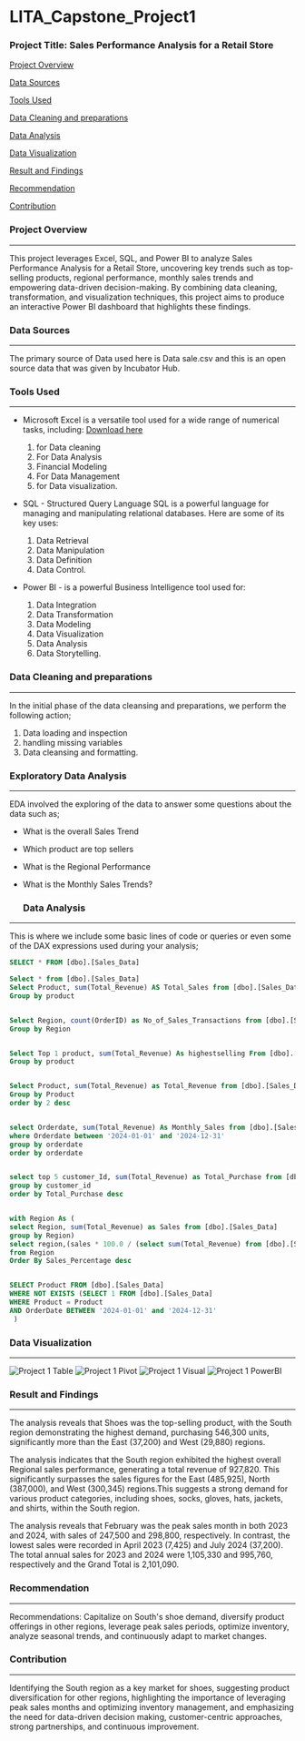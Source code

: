 # LITA_Capstone_Project1
### Project Title: Sales Performance Analysis for a Retail Store

[Project Overview](#project-Overview)

[Data Sources](#Data-Sources)

[Tools Used](Tools-Used)

[Data Cleaning and preparations](Data-Cleaning-and-preparations)

[Data Analysis](#Data-Analysis)

[Data Visualization](Data-Visualization)

[Result and Findings](Result-and-Findings)

[Recommendation](Recommendation)

[Contribution](Contribution)
### Project Overview
---
This project leverages Excel, SQL, and Power BI to analyze Sales Performance Analysis for a Retail Store, uncovering key trends such as top-selling products, regional performance, monthly sales trends and empowering data-driven decision-making. By combining data cleaning, transformation, and visualization techniques, this project aims to produce an interactive Power BI dashboard that highlights these findings.

### Data Sources
---
The primary source of Data used here is Data sale.csv and this is an open source data that was given by Incubator Hub. 

### Tools Used
---
- Microsoft Excel is a versatile tool used for a wide range of numerical tasks, including: [Download here](https://www.microsoft.com)
  1. for Data cleaning
  2. For Data Analysis 
  3. Financial Modeling
  4. For Data Management
  5. for Data visualization.
     
- SQL - Structured Query Language SQL is a powerful language for managing and manipulating relational databases. Here are some of its key uses:
   1. Data Retrieval
   2. Data Manipulation
   3. Data Definition
   4. Data Control.
      
- Power BI - is a powerful Business Intelligence tool used for:
  1. Data Integration
  2. Data Transformation
  3. Data Modeling
  4. Data Visualization
  5. Data Analysis
  6. Data Storytelling.

### Data Cleaning and preparations
---
  In the initial phase of the data cleansing and preparations, we perform the following action;
  1. Data loading and inspection
  2. handling missing variables
  3. Data cleansing and formatting.

 ### Exploratory Data Analysis
 ---
EDA involved the exploring of the data to answer some questions about the data such as;
- What is the overall Sales Trend
- Which product are top sellers
- What is the Regional Performance
- What is the Monthly Sales Trends?

  ### Data Analysis
---
This is where we include some basic lines of code or queries or even some of the DAX expressions used during your analysis;

``` SQL
SELECT * FROM [dbo].[Sales_Data]

Select * from [dbo].[Sales_Data]
Select Product, sum(Total_Revenue) AS Total_Sales from [dbo].[Sales_Data]
Group by product


Select Region, count(OrderID) as No_of_Sales_Transactions from [dbo].[Sales_Data]
Group by Region


Select Top 1 product, sum(Total_Revenue) As highestselling From [dbo].[Sales_Data]
Group by product 


Select Product, sum(Total_Revenue) as Total_Revenue from [dbo].[Sales_Data]
Group by Product 
order by 2 desc


select Orderdate, sum(Total_Revenue) As Monthly_Sales from [dbo].[Sales_Data]
where Orderdate between '2024-01-01' and '2024-12-31'
group by orderdate 
order by orderdate


select top 5 customer_Id, sum(Total_Revenue) as Total_Purchase from [dbo].[Sales_Data]
group by customer_id
order by Total_Purchase desc


with Region As (
select Region, sum(Total_Revenue) as Sales from [dbo].[Sales_Data]
group by Region)
select region,(sales * 100.0 / (select sum(Total_Revenue) from [dbo].[Sales_Data])) as Sales_Percentage
from Region
Order By Sales_Percentage desc


SELECT Product FROM [dbo].[Sales_Data]
WHERE NOT EXISTS (SELECT 1 FROM [dbo].[Sales_Data]
WHERE Product = Product
AND OrderDate BETWEEN '2024-01-01' and '2024-12-31'
 )
```
### Data Visualization
---
![Project 1 Table](https://github.com/user-attachments/assets/720398e2-f013-4271-915f-944d3f50d47a)
![Project 1 Pivot](https://github.com/user-attachments/assets/8888dadb-1b83-4d4e-a209-f3360c101364)
![Project 1 Visual](https://github.com/user-attachments/assets/6f5d82ff-e42f-4098-8b03-e8c44eaf64e1)
![Project 1 PowerBI](https://github.com/user-attachments/assets/93ec61fa-2524-4055-98fa-0ff8ee0998f7)

### Result and Findings
---
The analysis reveals that Shoes was the top-selling product, with the South region demonstrating the highest demand, purchasing 546,300 units, significantly more than the East (37,200) and West (29,880) regions.

The analysis indicates that the South region exhibited the highest overall Regional sales performance, generating a total revenue of 927,820. This significantly surpasses the sales figures for the East (485,925), North (387,000), and West (300,345) regions.This suggests a strong demand for various product categories, including shoes, socks, gloves, hats, jackets, and shirts, within the South region.

The analysis reveals that February was the peak sales month in both 2023 and 2024, with sales of 247,500 and 298,800, respectively. In contrast, the lowest sales were recorded in April 2023 (7,425) and July 2024 (37,200). The total annual sales for 2023 and 2024 were 1,105,330 and 995,760, respectively and the Grand Total is 2,101,090.

### Recommendation
---
Recommendations: Capitalize on South's shoe demand, diversify product offerings in other regions, leverage peak sales periods, optimize inventory, analyze seasonal trends, and continuously adapt to market changes.
### Contribution
---
Identifying the South region as a key market for shoes, suggesting product diversification for other regions, highlighting the importance of leveraging peak sales months and optimizing inventory management, and emphasizing the need for data-driven decision making, customer-centric approaches, strong partnerships, and continuous improvement.

